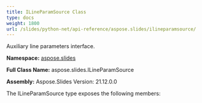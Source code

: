 ```yaml
---
title: ILineParamSource Class
type: docs
weight: 1800
url: /slides/python-net/api-reference/aspose.slides/ilineparamsource/
---
```


Auxiliary line parameters interface.

**Namespace:** [aspose.slides](/slides/python-net/api-reference/aspose.slides/)

**Full Class Name:** aspose.slides.ILineParamSource

**Assembly:**  Aspose.Slides Version: 21.12.0.0

The ILineParamSource type exposes the following members:
